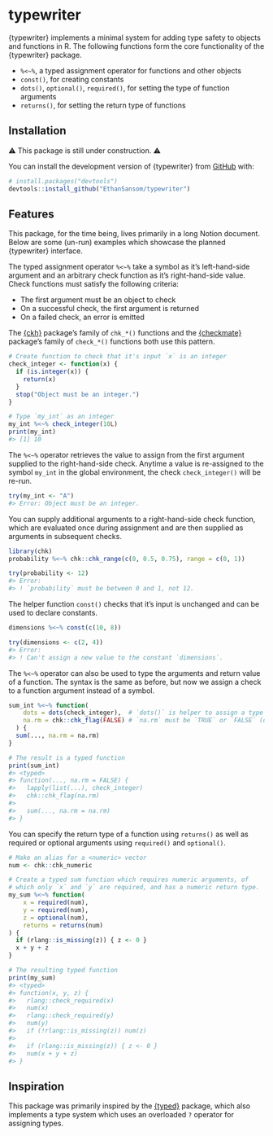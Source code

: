 typewriter
================

<!-- README.md is generated from README.Rmd. Please edit that file -->
<!-- badges: start -->
<!-- badges: end -->

{typewriter} implements a minimal system for adding type safety to
objects and functions in R. The following functions form the core
functionality of the {typewriter} package.

- `%<~%`, a typed assignment operator for functions and other objects
- `const()`, for creating constants
- `dots()`, `optional()`, `required()`, for setting the type of function
  arguments
- `returns()`, for setting the return type of functions

## Installation

⚠️ This package is still under construction. ⚠️

You can install the development version of {typewriter} from
[GitHub](https://github.com/) with:

``` r
# install.packages("devtools")
devtools::install_github("EthanSansom/typewriter")
```

## Features

This package, for the time being, lives primarily in a long Notion
document. Below are some (un-run) examples which showcase the planned
{typewriter} interface.

The typed assignment operator `%<~%` take a symbol as it’s
left-hand-side argument and an arbitrary check function as it’s
right-hand-side value. Check functions must satisfy the following
criteria:

- The first argument must be an object to check
- On a successful check, the first argument is returned
- On a failed check, an error is emitted

The [{ckh}](https://poissonconsulting.github.io/chk/) package’s family
of `chk_*()` functions and the
[{checkmate}](https://mllg.github.io/checkmate/index.html) package’s
family of `check_*()` functions both use this pattern.

``` r
# Create function to check that it's input `x` is an integer
check_integer <- function(x) {
  if (is.integer(x)) {
    return(x)
  }
  stop("Object must be an integer.")
}

# Type `my_int` as an integer
my_int %<~% check_integer(10L)
print(my_int)
#> [1] 10
```

The `%<~%` operator retrieves the value to assign from the first
argument supplied to the right-hand-side check. Anytime a value is
re-assigned to the symbol `my_int` in the global environment, the check
`check_integer()` will be re-run.

``` r
try(my_int <- "A")
#> Error: Object must be an integer.
```

You can supply additional arguments to a right-hand-side check function,
which are evaluated once during assignment and are then supplied as
arguments in subsequent checks.

``` r
library(chk)
probability %<~% chk::chk_range(c(0, 0.5, 0.75), range = c(0, 1))

try(probability <- 12)
#> Error:
#> ! `probability` must be between 0 and 1, not 12.
```

The helper function `const()` checks that it’s input is unchanged and
can be used to declare constants.

``` r
dimensions %<~% const(c(10, 8))

try(dimensions <- c(2, 4))
#> Error:
#> ! Can't assign a new value to the constant `dimensions`.
```

The `%<~%` operator can also be used to type the arguments and return
value of a function. The syntax is the same as before, but now we assign
a check to a function argument instead of a symbol.

``` r
sum_int %<~% function(
    dots = dots(check_integer),  # `dots()` is helper to assign a type to `...`
    na.rm = chk::chk_flag(FALSE) # `na.rm` must be `TRUE` or `FALSE` (default)
  ) {
  sum(..., na.rm = na.rm)
}

# The result is a typed function
print(sum_int)
#> <typed>
#> function(..., na.rm = FALSE) {
#>   lapply(list(...), check_integer)
#>   chk::chk_flag(na.rm)
#>   
#>   sum(..., na.rm = na.rm)
#> }
```

You can specify the return type of a function using `returns()` as well
as required or optional arguments using `required()` and `optional()`.

``` r
# Make an alias for a <numeric> vector
num <- chk::chk_numeric

# Create a typed sum function which requires numeric arguments, of 
# which only `x` and `y` are required, and has a numeric return type.
my_sum %<~% function(
    x = required(num), 
    y = required(num), 
    z = optional(num), 
    returns = returns(num)
) {
  if (rlang::is_missing(z)) { z <- 0 }
  x + y + z
}

# The resulting typed function
print(my_sum)
#> <typed>
#> function(x, y, z) {
#>   rlang::check_required(x)
#>   num(x)
#>   rlang::check_required(y)
#>   num(y)
#>   if (!rlang::is_missing(z)) num(z)
#>   
#>   if (rlang::is_missing(z)) { z <- 0 }
#>   num(x + y + z)
#> }
```

## Inspiration

This package was primarily inspired by the
[{typed}](https://github.com/moodymudskipper/typed) package, which also
implements a type system which uses an overloaded `?` operator for
assigning types.
